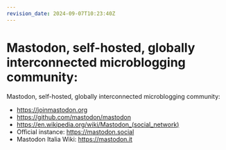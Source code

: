 ```yaml
---
revision_date: 2024-09-07T10:23:40Z
---
```

# Mastodon, self-hosted, globally interconnected microblogging community:
Mastodon, self-hosted, globally interconnected microblogging community:
* https://joinmastodon.org
* https://github.com/mastodon/mastodon
* https://en.wikipedia.org/wiki/Mastodon_(social_network)
* Official instance: https://mastodon.social
* Mastodon Italia Wiki: https://mastodon.it